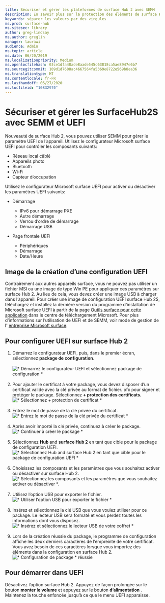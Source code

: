```yaml
---
title: Sécuriser et gérer les plateformes de surface Hub 2 avec SEMM
description: En savoir plus sur la protection des éléments de surface Hub 2 avec SEMM.
keywords: séparer les valeurs par des virgules
ms.prod: surface-hub
ms.sitesec: library
author: greg-lindsay
ms.author: greglin
manager: laurawi
audience: Admin
ms.topic: article
ms.date: 06/20/2019
ms.localizationpriority: Medium
ms.openlocfilehash: 03ce1dfa48ade8aade545c63818ca5ae8947e6b7
ms.sourcegitcommit: 109d1d7608ac4667564fa5369e8722e569b8ea36
ms.translationtype: MT
ms.contentlocale: fr-FR
ms.lasthandoff: 06/27/2020
ms.locfileid: "10832970"
---
```

# Sécuriser et gérer les SurfaceHub2S avec SEMM et UEFI

Nouveauté de surface Hub 2, vous pouvez utiliser SEMM pour gérer le paramètre UEFI de l’appareil.
Utilisez le configurateur Microsoft surface UEFI pour contrôler les composants suivants:

- Réseau local câblé
- Appareils photo
- Bluetooth
- Wi-Fi
- Capteur d’occupation

Utilisez le configurateur Microsoft surface UEFI pour activer ou désactiver les paramètres UEFI suivants:

- Démarrage

    - IPv6 pour démarrage PXE
    - Autre démarrage
    - Verrou d’ordre de démarrage
    - Démarrage USB
- Page frontale UEFI

    - Périphériques
    - Démarrage
    - Date/Heure

## Image de la création d’une configuration UEFI

Contrairement aux autres appareils surface, vous ne pouvez pas utiliser un fichier MSI ou une image de type Win PE pour appliquer ces paramètres sur surface Hub 2. Au lieu de cela, vous devez créer une image USB à charger dans l’appareil. Pour créer une image de configuration UEFI surface Hub 2S, téléchargez et installez la dernière version du programme d’installation de Microsoft surface UEFI à partir de la page [Outils surface pour cette application](https://www.microsoft.com/download/details.aspx?id=46703) dans le centre de téléchargement Microsoft. Pour plus d’informations sur l’utilisation de UEFI et de SEMM, voir mode de gestion de l' [entreprise Microsoft surface](https://docs.microsoft.com/surface/surface-enterprise-management-mode).

## Pour configurer UEFI sur surface Hub 2

1. Démarrez le configurateur UEFI, puis, dans le premier écran, sélectionnez **package de configuration**.<br><br>
![* Démarrez le configurateur UEFI et sélectionnez package de configuration *](images/sh2-uefi1.png) <br> <br>
2. Pour ajouter le certificat à votre package, vous devez disposer d’un certificat valide avec la clé privée au format de fichier. pfx pour signer et protéger le package. Sélectionnez **+ protection des certificats.** <br>
![* Sélectionnez + protection de certificat *](images/sh2-uefi2.png) <br><br>
3. Entrez le mot de passe de la clé privée du certificat.<br>
![* Entrez le mot de passe de la clé privée du certificat *](images/sh2-uefi3.png) <br><br>
4. Après avoir importé la clé privée, continuez à créer le package.<br>
![* Continuer à créer le package *](images/sh2-uefi4.png) <br><br>
5. Sélectionnez **Hub** and **surface Hub 2** en tant que cible pour le package de configuration UEFI.<br>
![* Sélectionnez Hub and surface Hub 2 en tant que cible pour le package de configuration UEFI *](images/sh2-uefi5.png) <br><br>
6. Choisissez les composants et les paramètres que vous souhaitez activer ou désactiver sur surface Hub 2.<br>
![* Sélectionnez les composants et les paramètres que vous souhaitez activer ou désactiver *.](images/sh2-uefi6.png) <br><br>
7. Utilisez l’option USB pour exporter le fichier.<br>
![* Utiliser l’option USB pour exporter le fichier *](images/sh2-uefi8.png) <br><br>
8. Insérez et sélectionnez la clé USB que vous voulez utiliser pour ce package. Le lecteur USB sera formaté et vous perdez toutes les informations dont vous disposez.<br>
![* Insérez et sélectionnez le lecteur USB de votre coffret *](images/sh2-uefi9.png) <br><br>
9. Lors de la création réussie du package, le programme de configuration affiche les deux derniers caractères de l’empreinte de votre certificat. Vous avez besoin de ces caractères lorsque vous importez des éléments dans la configuration en surface Hub 2.<br>
![* Configuration de package * réussie](images/sh2-uefi10.png) <br>

## Pour démarrer dans UEFI

Désactivez l’option surface Hub 2. Appuyez de façon prolongée sur le bouton **monter le volume** et appuyez sur le bouton **d’alimentation** . Maintenez la touche enfoncée jusqu’à ce que le menu UEFI apparaisse.
